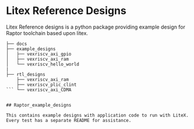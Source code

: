 # Litex Reference Designs 

Litex Reference designs is a python package providing example design for Raptor toolchain based upon litex.

```
├── docs
├── example_designs
│   ├── vexriscv_axi_gpio
│   ├── vexriscv_axi_ram
│   └── vexriscv_hello_world
|    
├── rtl_designs
    ├── vexriscv_axi_ram
    ├── vexriscv_plic_clint
``` └── vexriscv_axi_CDMA 


## Raptor_example_designs

This contains example designs with application code to run with LiteX. Every test has a separate README for assistance.


